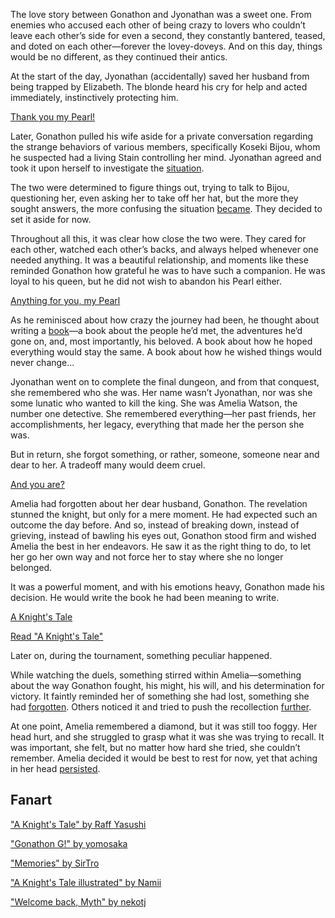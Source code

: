 <!-- title: A Knight's Tale -->

The love story between Gonathon and Jyonathan was a sweet one. From enemies who accused each other of being crazy to lovers who couldn’t leave each other’s side for even a second, they constantly bantered, teased, and doted on each other—forever the lovey-doveys. And on this day, things would be no different, as they continued their antics.

At the start of the day, Jyonathan (accidentally) saved her husband from being trapped by Elizabeth. The blonde heard his cry for help and acted immediately, instinctively protecting him.

[Thank you my Pearl!](#embed:https://www.youtube.com/live/i7g-HJMqZ_E?feature=shared&t=238)

Later, Gonathon pulled his wife aside for a private conversation regarding the strange behaviors of various members, specifically Koseki Bijou, whom he suspected had a living Stain controlling her mind. Jyonathan agreed and took it upon herself to investigate the [situation](https://www.youtube.com/live/oygFzGlMT28?feature=shared&t=4034).

The two were determined to figure things out, trying to talk to Bijou, questioning her, even asking her to take off her hat, but the more they sought answers, the more confusing the situation [became](https://www.youtube.com/live/oygFzGlMT28?feature=shared&t=4887). They decided to set it aside for now.

Throughout all this, it was clear how close the two were. They cared for each other, watched each other’s backs, and always helped whenever one needed anything. It was a beautiful relationship, and moments like these reminded Gonathon how grateful he was to have such a companion. He was loyal to his queen, but he did not wish to abandon his Pearl either.

[Anything for you, my Pearl](#embed:https://www.youtube.com/live/oygFzGlMT28?feature=shared&t=4987)

As he reminisced about how crazy the journey had been, he thought about writing a [book](https://www.youtube.com/live/oygFzGlMT28?feature=shared&t=7660)—a book about the people he’d met, the adventures he’d gone on, and, most importantly, his beloved. A book about how he hoped everything would stay the same. A book about how he wished things would never change...

Jyonathan went on to complete the final dungeon, and from that conquest, she remembered who she was. Her name wasn’t Jyonathan, nor was she some lunatic who wanted to kill the king. She was Amelia Watson, the number one detective. She remembered everything—her past friends, her accomplishments, her legacy, everything that made her the person she was.

But in return, she forgot something, or rather, someone, someone near and dear to her. A tradeoff many would deem cruel.

[And you are?](#embed:https://www.youtube.com/live/i7g-HJMqZ_E?feature=shared&t=5989)

Amelia had forgotten about her dear husband, Gonathon. The revelation stunned the knight, but only for a mere moment. He had expected such an outcome the day before. And so, instead of breaking down, instead of grieving, instead of bawling his eyes out, Gonathon stood firm and wished Amelia the best in her endeavors. He saw it as the right thing to do, to let her go her own way and not force her to stay where she no longer belonged.

It was a powerful moment, and with his emotions heavy, Gonathon made his decision. He would write the book he had been meaning to write.

[A Knight's Tale](#embed:https://www.youtube.com/live/oygFzGlMT28?feature=shared&t=9754)

[Read "A Knight's Tale"](#text:a-knights-tale)

Later on, during the tournament, something peculiar happened.

While watching the duels, something stirred within Amelia—something about the way Gonathon fought, his might, his will, and his determination for victory. It faintly reminded her of something she had lost, something she had [forgotten](https://www.youtube.com/live/i7g-HJMqZ_E?feature=shared&t=8801). Others noticed it and tried to push the recollection [further](https://www.youtube.com/live/i7g-HJMqZ_E?feature=shared&t=9236).

At one point, Amelia remembered a diamond, but it was still too foggy. Her head hurt, and she struggled to grasp what it was she was trying to recall. It was important, she felt, but no matter how hard she tried, she couldn’t remember. Amelia decided it would be best to rest for now, yet that aching in her head [persisted](https://www.youtube.com/live/i7g-HJMqZ_E?feature=shared&t=9730).

## Fanart

["A Knight's Tale" by Raff Yasushi](https://x.com/raffanda_/status/1832103922015822089)

["Gonathon G!" by yomosaka](https://x.com/yomosaka/status/1832146121898221666)

["Memories" by SirTro](https://x.com/sir_tro/status/1832092670191349947)

["A Knight's Tale illustrated" by Namii](https://x.com/NAMIORII/status/1832844940021514601)

["Welcome back, Myth" by nekotj](https://x.com/NekoNyanTJ/status/1832093407843672251)
